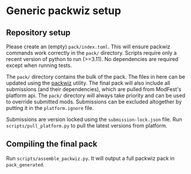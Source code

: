 # Generic packwiz setup

## Repository setup
Please create an (empty) `pack/index.toml`.
This will ensure packwiz commands work correctly in the `pack/` directory.
Scripts require only a recent version of python to run (>=3.11). No dependencies are required except when running tests.

The `pack/` directory contains the bulk of the pack. The files in here can be updated using the [packwiz](https://github.com/packwiz/packwiz) utility. The final pack will also include all submissions (and their dependencies), which are pulled from ModFest's platform api. The `pack/` directory will always take priority and can be used to override submitted mods. Submissions can be excluded altogether by putting it in the `platform.ignore` file.

Submissions are version locked using the `submission-lock.json` file. Run `scripts/pull_platform.py` to pull the latest versions from platform.

## Compiling the final pack
Run `scripts/assemble_packwiz.py`. It will output a full packwiz pack in `pack_generated`.